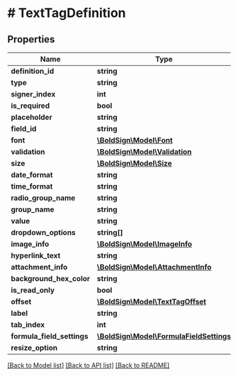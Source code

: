 # # TextTagDefinition

## Properties

Name | Type | Description | Notes
------------ | ------------- | ------------- | -------------
**definition_id** | **string** |  |
**type** | **string** |  |
**signer_index** | **int** |  |
**is_required** | **bool** |  | [optional]
**placeholder** | **string** |  | [optional]
**field_id** | **string** |  | [optional]
**font** | [**\BoldSign\Model\Font**](Font.md) |  | [optional]
**validation** | [**\BoldSign\Model\Validation**](Validation.md) |  | [optional]
**size** | [**\BoldSign\Model\Size**](Size.md) |  | [optional]
**date_format** | **string** |  | [optional]
**time_format** | **string** |  | [optional]
**radio_group_name** | **string** |  | [optional]
**group_name** | **string** |  | [optional]
**value** | **string** |  | [optional]
**dropdown_options** | **string[]** |  | [optional]
**image_info** | [**\BoldSign\Model\ImageInfo**](ImageInfo.md) |  | [optional]
**hyperlink_text** | **string** |  | [optional]
**attachment_info** | [**\BoldSign\Model\AttachmentInfo**](AttachmentInfo.md) |  | [optional]
**background_hex_color** | **string** |  | [optional]
**is_read_only** | **bool** |  | [optional]
**offset** | [**\BoldSign\Model\TextTagOffset**](TextTagOffset.md) |  | [optional]
**label** | **string** |  | [optional]
**tab_index** | **int** |  | [optional]
**formula_field_settings** | [**\BoldSign\Model\FormulaFieldSettings**](FormulaFieldSettings.md) |  | [optional]
**resize_option** | **string** |  | [optional]

[[Back to Model list]](../../README.md#models) [[Back to API list]](../../README.md#endpoints) [[Back to README]](../../README.md)

